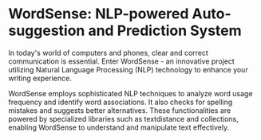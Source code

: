 # WordSense: NLP-powered Auto-suggestion and Prediction System
In today's world of computers and phones, clear and correct communication is essential. Enter WordSense - an innovative project utilizing Natural Language Processing (NLP) technology to enhance your writing experience.

WordSense employs sophisticated NLP techniques to analyze word usage frequency and identify word associations. It also checks for spelling mistakes and suggests better alternatives. These functionalities are powered by specialized libraries such as textdistance and collections, enabling WordSense to understand and manipulate text effectively.
